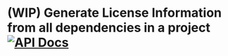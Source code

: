 # (WIP) Generate License Information from all dependencies in a project [![API Docs](https://img.shields.io/badge/API%20Docs-blue.svg)](https://paka.dev/npm/legalizer)
